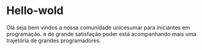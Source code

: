 # Hello-wold
Olá seja bem vindos a nossa comunidade unicesumar para iniciantes em programação.
e de grande satisfação poder está acompanhando mais uma trajetória de grandes programadores.

